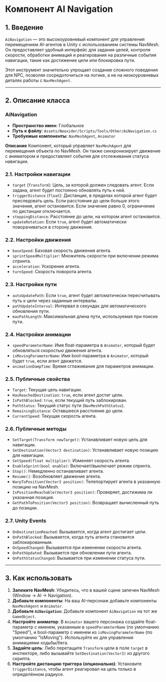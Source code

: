 # Компонент AI Navigation

## 1. Введение

`AiNavigation` — это высокоуровневый компонент для управления перемещением AI-агентов в Unity с использованием системы NavMesh. Он предоставляет удобный интерфейс для задания целей, контроля скорости, обработки анимаций и реагирования на различные события навигации, такие как достижение цели или блокировка пути.

Этот инструмент значительно упрощает создание сложного поведения для NPC, позволяя сосредоточиться на логике, а не на низкоуровневых деталях работы с `NavMeshAgent`.

---

## 2. Описание класса

### AiNavigation
- **Пространство имен**: Глобальное
- **Путь к файлу**: `Assets/Neoxider/Scripts/Tools/Other/AiNavigation.cs`
- **Требуемые компоненты**: `NavMeshAgent`, `Animator`

**Описание**
Компонент, который управляет `NavMeshAgent` для перемещения объекта по NavMesh. Он также синхронизирует движение с аниматором и предоставляет события для отслеживания статуса навигации.

### 2.1. Настройки навигации
- `target` (`Transform`): Цель, за которой должен следовать агент. Если задана, агент будет постоянно обновлять путь к ней.
- `triggerDistance` (`float`): Дистанция, в пределах которой агент будет преследовать цель. Если расстояние до цели больше этого значения, агент остановится. Если значение равно 0, ограничение по дистанции отключается.
- `stoppingDistance`: Расстояние до цели, на котором агент остановится.
- `updateRotation`: Если `true`, агент будет автоматически поворачиваться в сторону движения.

### 2.2. Настройки движения
- `baseSpeed`: Базовая скорость движения агента.
- `sprintSpeedMultiplier`: Множитель скорости при включении режима спринта.
- `acceleration`: Ускорение агента.
- `turnSpeed`: Скорость поворота агента.

### 2.3. Настройки пути
- `autoUpdatePath`: Если `true`, агент будет автоматически пересчитывать путь к цели через заданные интервалы.
- `pathUpdateInterval`: Интервал в секундах для автоматического обновления пути.
- `maxPathLength`: Максимальная длина пути, используемая при поиске пути.

### 2.4. Настройки анимации
- `speedParameterName`: Имя float-параметра в `Animator`, который будет обновляться скоростью движения агента.
- `isMovingParameterName`: Имя bool-параметра в `Animator`, который будет `true`, если агент движется.
- `animationDampTime`: Время сглаживания для параметров анимации.

### 2.5. Публичные свойства
- `Target`: Текущая цель навигации.
- `HasReachedDestination`: `true`, если агент достиг цели.
- `IsPathBlocked`: `true`, если текущий путь заблокирован.
- `PathStatus`: Текущий статус пути (`NavMeshPathStatus`).
- `RemainingDistance`: Оставшееся расстояние до цели.
- `CurrentSpeed`: Текущая скорость агента.

### 2.6. Публичные методы
- `SetTarget(Transform newTarget)`: Устанавливает новую цель для навигации.
- `SetDestination(Vector3 destination)`: Устанавливает новую позицию для навигации.
- `SetSpeed(float multiplier)`: Изменяет скорость агента.
- `EnableSprint(bool enable)`: Включает/выключает режим спринта.
- `Stop()`: Немедленно останавливает агента.
- `Resume()`: Возобновляет движение агента.
- `WarpToPosition(Vector3 position)`: Телепортирует агента в указанную позицию на NavMesh.
- `IsPositionReachable(Vector3 position)`: Проверяет, достижима ли указанная позиция.
- `GetPathToPosition(Vector3 position)`: Возвращает вычисленный путь до позиции.

### 2.7. Unity Events
- `OnDestinationReached`: Вызывается, когда агент достигает цели.
- `OnPathBlocked`: Вызывается, когда путь агента становится заблокированным.
- `OnSpeedChanged`: Вызывается при изменении скорости агента.
- `OnPathUpdated`: Вызывается при обновлении пути агента.
- `OnPathStatusChanged`: Вызывается при изменении статуса пути.

---

## 3. Как использовать

1.  **Запеките NavMesh**: Убедитесь, что в вашей сцене запечен NavMesh (Window -> AI -> Navigation).
2.  **Добавьте компоненты**: На ваш AI-персонаж добавьте компоненты `NavMeshAgent` и `Animator`.
3.  **Добавьте `AiNavigation`**: Добавьте компонент `AiNavigation` на тот же `GameObject`.
4.  **Настройте аниматор**: В `Animator` вашего персонажа создайте float-параметр с именем, указанным в `speedParameterName` (по умолчанию "Speed"), и bool-параметр с именем из `isMovingParameterName` (по умолчанию "IsMoving"). Используйте их для управления анимациями ходьбы/бега.
5.  **Задайте цель**: Либо перетащите `Transform` цели в поле `target` в инспекторе, либо вызывайте `SetDestination(Vector3)` из другого скрипта.
6.  **Настройте дистанцию триггера (опционально)**: Установите `triggerDistance`, чтобы агент реагировал на цель только в определённом радиусе.
